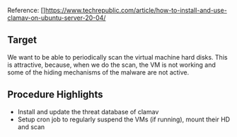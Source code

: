 Reference: []https://www.techrepublic.com/article/how-to-install-and-use-clamav-on-ubuntu-server-20-04/

## Target

We want to be able to periodically scan the virtual machine hard disks.
This is attractive, because, when we do the scan, the VM is not working and some of the hiding mechanisms of the malware are not active.

## Procedure Highlights

   - Install and update the threat database of clamav
   - Setup cron job to regularly suspend the VMs (if running), mount their HD and scan
